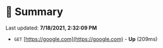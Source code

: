 # 📖 Summary
Last updated: **7/18/2021, 2:32:09 PM**

- `GET` [https://google.com](https://google.com) - **Up** (209ms)
